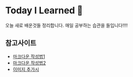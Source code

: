 # Today I Learned 🙈
오늘 새로 배운것들 정리합니다. 
매일 공부하는 습관을 들입니다!!!!


## 참고사이트
- [마크다운 작성법1](https://gist.github.com/ihoneymon/652be052a0727ad59601)  
- [마크다운 작성법2](http://blog.kalkin7.com/2014/02/05/wordpress-markdown-quick-reference-for-koreans/)
- [이미지 추가시](https://ahribori.com/article/5a03bcfd6c9eef13d882e29a)
